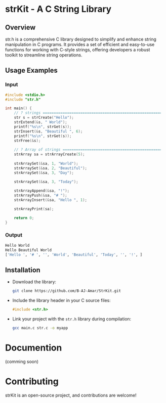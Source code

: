 # strKit - A C String Library

## Overview
str.h is a comprehensive C library designed to simplify and enhance string manipulation in C programs. It provides a set of efficient and easy-to-use functions for working with C-style strings, offering developers a robust toolkit to streamline string operations.

## Usage Examples

### Input 
```c
#include <stdio.h>
#include "str.h"

int main() {
    // ? strings =================================================================
    str s = strCreate("Hello");
    strExtend(&s, " World");
    printf("%s\n", strGet(s));
    strInsert(&s, "Beautiful ", 6);
    printf("%s\n", strGet(s));
    strFree(&s);
    
    // ? Array of strings ========================================================
    strArray sa = strArrayCreate(5);
    
    strArraySet(&sa, 1, "World");
    strArraySet(&sa, 2, "Beautiful");
    strArraySet(&sa, 3, "Day");
    
    strArraySet(&sa, 3, "Today");

    strArrayAppend(&sa, "!");
    strArrayPush(&sa, "# ");
    strArrayInsert(&sa, "Hello ", 1);

    strArrayPrint(sa);

    return 0;
}

```
### Output
```bash
Hello World
Hello Beautiful World
['Hello ', '# ', '', 'World', 'Beautiful', 'Today', '', '!', ]
```

## Installation

- Download the library:

    ```bash
    git clone https://github.com/B-AJ-Amar/StrKit.git
    ```

- Include the library header in your C source files:

    ```c
    #include <str.h>
    ```

- Link your project with the `str.h` library during compilation:

    ```bash
    gcc main.c str.c -o myapp 
    ```
# Documention
(comming soon)

# Contributing
strKit is an open-source project, and contributions are welcome!